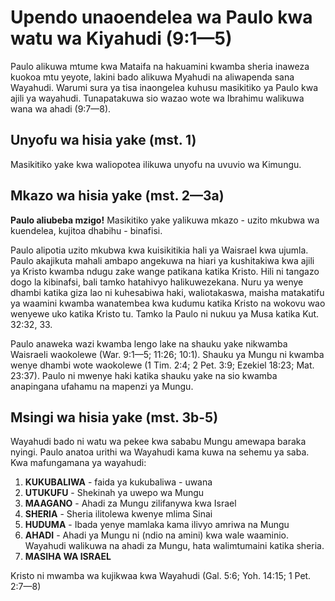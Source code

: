 # Upendo unaoendelea wa Paulo kwa watu wa Kiyahudi (9:1—5)

Paulo alikuwa mtume kwa Mataifa na hakuamini kwamba sheria inaweza kuokoa mtu yeyote, lakini bado alikuwa Myahudi na aliwapenda sana Wayahudi. Warumi sura ya tisa inaongelea kuhusu masikitiko ya Paulo kwa ajili ya wayahudi. Tunapatakuwa sio wazao wote wa Ibrahimu walikuwa wana wa ahadi (9:7—8).

## Unyofu wa hisia yake (mst. 1)

Masikitiko yake kwa waliopotea ilikuwa unyofu na uvuvio wa Kimungu.

## Mkazo wa hisia yake (mst. 2—3a)

**Paulo aliubeba mzigo!** Masikitiko yake yalikuwa mkazo - uzito mkubwa wa kuendelea, kujitoa dhabihu - binafisi.

Paulo alipotia uzito mkubwa kwa kuisikitikia hali ya Waisrael kwa ujumla. Paulo akajikuta mahali ambapo angekuwa na hiari ya kushitakiwa kwa ajili ya Kristo kwamba ndugu zake wange patikana katika Kristo. Hili ni tangazo dogo la kibinafsi, bali tamko hatahivyo halikuwezekana. Nuru ya wenye dhambi katika giza lao ni kuhesabiwa haki, waliotakaswa, maisha matakatifu ya waamini kwamba wanatembea kwa kudumu katika Kristo na wokovu wao wenyewe uko katika Kristo tu. Tamko la Paulo ni nukuu ya Musa katika Kut. 32:32, 33.

Paulo anaweka wazi kwamba lengo lake na shauku yake nikwamba Waisraeli waokolewe (War. 9:1—5; 11:26; 10:1). Shauku ya Mungu ni kwamba wenye dhambi wote waokolewe (1 Tim. 2:4; 2 Pet. 3:9; Ezekiel 18:23; Mat. 23:37). Paulo ni mwenye haki katika shauku yake na sio kwamba anapingana ufahamu na mapenzi ya Mungu.

## Msingi wa hisia yake (mst. 3b-5)

Wayahudi bado ni watu wa pekee kwa sababu Mungu amewapa baraka nyingi. Paulo anatoa urithi wa Wayahudi kama kuwa na sehemu ya saba. Kwa mafungamana ya wayahudi:

1. **KUKUBALIWA** - faida ya kukubaliwa - uwana
2. **UTUKUFU** - Shekinah ya uwepo wa Mungu
3. **MAAGANO** - Ahadi za Mungu zilifanywa kwa Israel
4. **SHERIA** - Sheria ilitolewa kwenye mlima Sinai
5. **HUDUMA** - Ibada yenye mamlaka kama ilivyo amriwa na Mungu
6. **AHADI** - Ahadi ya Mungu ni (ndio na amini) kwa wale waaminio. Wayahudi walikuwa na ahadi za Mungu, hata walimtumaini katika sheria.
7. **MASIHA WA ISRAEL**

Kristo ni mwamba wa kujikwaa kwa Wayahudi (Gal. 5:6; Yoh. 14:15; 1 Pet. 2:7—8)
